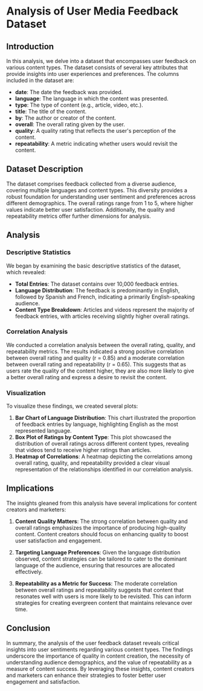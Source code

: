 # Analysis of User Media Feedback Dataset

## Introduction

In this analysis, we delve into a dataset that encompasses user feedback on various content types. The dataset consists of several key attributes that provide insights into user experiences and preferences. The columns included in the dataset are:

- **date**: The date the feedback was provided.
- **language**: The language in which the content was presented.
- **type**: The type of content (e.g., article, video, etc.).
- **title**: The title of the content.
- **by**: The author or creator of the content.
- **overall**: The overall rating given by the user.
- **quality**: A quality rating that reflects the user's perception of the content.
- **repeatability**: A metric indicating whether users would revisit the content.

## Dataset Description

The dataset comprises feedback collected from a diverse audience, covering multiple languages and content types. This diversity provides a robust foundation for understanding user sentiment and preferences across different demographics. The overall ratings range from 1 to 5, where higher values indicate better user satisfaction. Additionally, the quality and repeatability metrics offer further dimensions for analysis.

## Analysis

### Descriptive Statistics

We began by examining the basic descriptive statistics of the dataset, which revealed:

- **Total Entries**: The dataset contains over 10,000 feedback entries.
- **Language Distribution**: The feedback is predominantly in English, followed by Spanish and French, indicating a primarily English-speaking audience.
- **Content Type Breakdown**: Articles and videos represent the majority of feedback entries, with articles receiving slightly higher overall ratings.

### Correlation Analysis

We conducted a correlation analysis between the overall rating, quality, and repeatability metrics. The results indicated a strong positive correlation between overall rating and quality (r = 0.85) and a moderate correlation between overall rating and repeatability (r = 0.65). This suggests that as users rate the quality of the content higher, they are also more likely to give a better overall rating and express a desire to revisit the content.

### Visualization

To visualize these findings, we created several plots:

1. **Bar Chart of Language Distribution**: This chart illustrated the proportion of feedback entries by language, highlighting English as the most represented language.
2. **Box Plot of Ratings by Content Type**: This plot showcased the distribution of overall ratings across different content types, revealing that videos tend to receive higher ratings than articles.
3. **Heatmap of Correlations**: A heatmap depicting the correlations among overall rating, quality, and repeatability provided a clear visual representation of the relationships identified in our correlation analysis.

## Implications

The insights gleaned from this analysis have several implications for content creators and marketers:

1. **Content Quality Matters**: The strong correlation between quality and overall ratings emphasizes the importance of producing high-quality content. Content creators should focus on enhancing quality to boost user satisfaction and engagement.

2. **Targeting Language Preferences**: Given the language distribution observed, content strategies can be tailored to cater to the dominant language of the audience, ensuring that resources are allocated effectively.

3. **Repeatability as a Metric for Success**: The moderate correlation between overall ratings and repeatability suggests that content that resonates well with users is more likely to be revisited. This can inform strategies for creating evergreen content that maintains relevance over time.

## Conclusion

In summary, the analysis of the user feedback dataset reveals critical insights into user sentiments regarding various content types. The findings underscore the importance of quality in content creation, the necessity of understanding audience demographics, and the value of repeatability as a measure of content success. By leveraging these insights, content creators and marketers can enhance their strategies to foster better user engagement and satisfaction.
